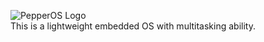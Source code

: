 ![PepperOS Logo](https://github.com/hamidrm/PepperOS/blob/master/pepper_os.jpg?raw=true)  
This is a lightweight embedded OS with multitasking ability.
